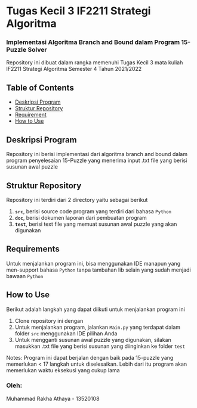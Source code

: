 # Tugas Kecil 3 IF2211 Strategi Algoritma
### Implementasi Algoritma Branch and Bound dalam Program 15-Puzzle Solver

Repository ini dibuat dalam rangka memenuhi Tugas Kecil 3 mata kuliah IF2211 Strategi Algoritma Semester 4 Tahun 2021/2022

## Table of Contents

- [Deskripsi Program](#deskripsi-program)
- [Struktur Repository](#struktur-repository)
- [Requirement](#requirements)
- [How to Use](#how-to-use)

## Deskripsi Program

Repository ini berisi implementasi dari algoritma branch and bound dalam program penyelesaian 15-Puzzle yang menerima input .txt file yang berisi susunan awal puzzle

## Struktur Repository  

Repository ini terdiri dari 2 directory yaitu sebagai berikut

1. **`src`**, berisi source code program yang terdiri dari bahasa `Python` 
2. **`doc`**, berisi dokumen laporan dari pembuatan program
3. **`test`**, berisi text file yang memuat susunan awal puzzle yang akan digunakan

## Requirements

Untuk menjalankan program ini, bisa menggunakan IDE manapun yang men-support bahasa `Python` tanpa tambahan lib selain yang sudah menjadi bawaan `Python`

## How to Use

Berikut adalah langkah yang dapat diikuti untuk menjalankan program ini

1. Clone repository ini dengan 
2. Untuk menjalankan program, jalankan `Main.py` yang terdapat dalam folder `src` menggunakan IDE pilihan Anda
3. Untuk mengganti susunan awal puzzle yang digunakan, silakan masukkan .txt file yang berisi susunan yang diinginkan ke folder `test`

Notes:
Program ini dapat berjalan dengan baik pada 15-puzzle yang memerlukan < 17 langkah untuk diselesaikan. Lebih dari itu program akan memerlukan waktu eksekusi yang cukup lama

### Oleh:
Muhammad Rakha Athaya - 13520108
